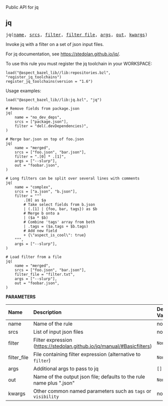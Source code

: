 <!-- Generated with Stardoc: http://skydoc.bazel.build -->

Public API for jq

<a id="jq"></a>

## jq

<pre>
jq(<a href="#jq-name">name</a>, <a href="#jq-srcs">srcs</a>, <a href="#jq-filter">filter</a>, <a href="#jq-filter_file">filter_file</a>, <a href="#jq-args">args</a>, <a href="#jq-out">out</a>, <a href="#jq-kwargs">kwargs</a>)
</pre>

Invoke jq with a filter on a set of json input files.

For jq documentation, see https://stedolan.github.io/jq/.

To use this rule you must register the jq toolchain in your WORKSPACE:

```starlark
load("@aspect_bazel_lib//lib:repositories.bzl", "register_jq_toolchains")
register_jq_toolchains(version = "1.6")
```

Usage examples:

```starlark
load("@aspect_bazel_lib//lib:jq.bzl", "jq")

# Remove fields from package.json
jq(
    name = "no_dev_deps",
    srcs = ["package.json"],
    filter = "del(.devDependencies)",
)

# Merge bar.json on top of foo.json
jq(
    name = "merged",
    srcs = ["foo.json", "bar.json"],
    filter = ".[0] * .[1]",
    args = ["--slurp"],
    out = "foobar.json",
)

# Long filters can be split over several lines with comments
jq(
    name = "complex",
    srcs = ["a.json", "b.json"],
    filter = """
        .[0] as $a
        # Take select fields from b.json
        | (.[1] | {foo, bar, tags}) as $b
        # Merge b onto a
        | ($a * $b)
        # Combine 'tags' array from both
        | .tags = ($a.tags + $b.tags)
        # Add new field
        + {\"aspect_is_cool\": true}
    """,
    args = ["--slurp"],
)

# Load filter from a file
jq(
    name = "merged",
    srcs = ["foo.json", "bar.json"],
    filter_file = "filter.txt",
    args = ["--slurp"],
    out = "foobar.json",
)
```


**PARAMETERS**


| Name  | Description | Default Value |
| :------------- | :------------- | :------------- |
| <a id="jq-name"></a>name |  Name of the rule   |  none |
| <a id="jq-srcs"></a>srcs |  List of input json files   |  none |
| <a id="jq-filter"></a>filter |  Filter expression (https://stedolan.github.io/jq/manual/#Basicfilters)   |  <code>None</code> |
| <a id="jq-filter_file"></a>filter_file |  File containing filter expression (alternative to <code>filter</code>)   |  <code>None</code> |
| <a id="jq-args"></a>args |  Additional args to pass to jq   |  <code>[]</code> |
| <a id="jq-out"></a>out |  Name of the output json file; defaults to the rule name plus ".json"   |  <code>None</code> |
| <a id="jq-kwargs"></a>kwargs |  Other common named parameters such as <code>tags</code> or <code>visibility</code>   |  none |


